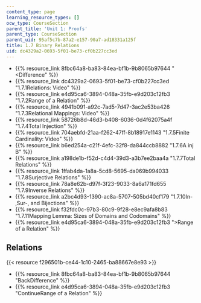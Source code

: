 ```yaml
---
content_type: page
learning_resource_types: []
ocw_type: CourseSection
parent_title: 'Unit 1: Proofs'
parent_type: CourseSection
parent_uid: 95af5c7b-87a2-e157-90a7-ad18331a125f
title: 1.7 Binary Relations
uid: dc4329a2-0693-5f01-be73-cf0b227cc3ed
---
```


*   {{% resource_link 8fbc64a8-ba83-84ea-bf1b-9b8065b97644 "\<Difference" %}}
*   {{% resource_link dc4329a2-0693-5f01-be73-cf0b227cc3ed "1.7.1Relations: Video" %}}
*   {{% resource_link e4d95ca6-3894-048a-35fb-e9d203c12fb3 "1.7.2Range of a Relation" %}}
*   {{% resource_link 4941b091-a92c-7ad5-7d47-3ac2e53ba426 "1.7.3Relational Mappings: Video" %}}
*   {{% resource_link 58726b8d-46d3-b408-6036-0d4f62075a4f "1.7.4Total Injection" %}}
*   {{% resource_link 704aebfd-21aa-f262-47ff-8b18917e1143 "1.7.5Finite Cardinality: Video" %}}
*   {{% resource_link b6ed254a-c21f-4efc-32f8-da844ccb8882 "1.7.6A inj B" %}}
*   {{% resource_link a198de1b-f52d-c4d4-39d3-a3b7ee2baa4a "1.7.7Total Relations" %}}
*   {{% resource_link 1ffab4da-1a8a-5cd8-5695-da069b994033 "1.7.8Surjective Relations" %}}
*   {{% resource_link 78a8e62b-d97f-3f23-9033-8a6a171fd655 "1.7.9Inverse Relations" %}}
*   {{% resource_link a2bc4d93-1390-ac8a-5707-505bd40cf179 "1.7.10In- ,Sur-, and Bijections" %}}
*   {{% resource_link f32fdc0c-97b3-80c9-9f28-e8ec9afa8b83 "1.7.11Mapping Lemma: Sizes of Domains and Codomains" %}}
*   {{% resource_link e4d95ca6-3894-048a-35fb-e9d203c12fb3 "\>Range of a Relation" %}}

Relations
---------

{{< resource f296501b-ce44-1c10-2465-ba88667e8e93 >}}

*   {{% resource_link 8fbc64a8-ba83-84ea-bf1b-9b8065b97644 "BackDifference" %}}
*   {{% resource_link e4d95ca6-3894-048a-35fb-e9d203c12fb3 "ContinueRange of a Relation" %}}